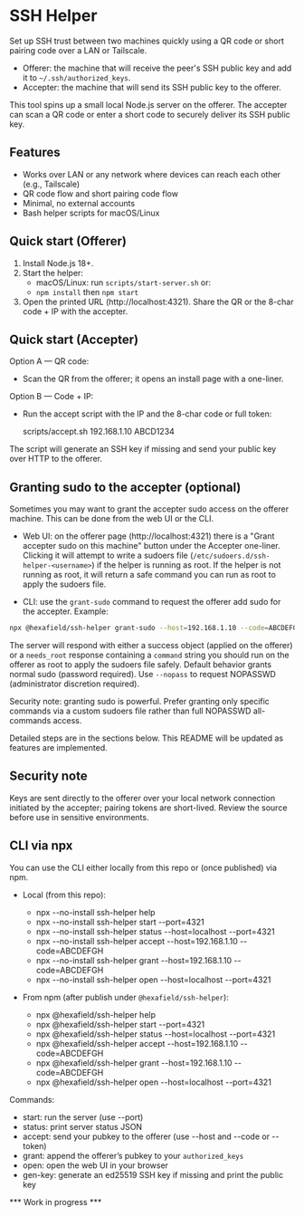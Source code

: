 # SSH Helper

Set up SSH trust between two machines quickly using a QR code or short pairing code over a LAN or Tailscale.

- Offerer: the machine that will receive the peer's SSH public key and add it to `~/.ssh/authorized_keys`.
- Accepter: the machine that will send its SSH public key to the offerer.

This tool spins up a small local Node.js server on the offerer. The accepter can scan a QR code or enter a short code to securely deliver its SSH public key.

## Features
- Works over LAN or any network where devices can reach each other (e.g., Tailscale)
- QR code flow and short pairing code flow
- Minimal, no external accounts
- Bash helper scripts for macOS/Linux

## Quick start (Offerer)
1) Install Node.js 18+.
2) Start the helper:
	- macOS/Linux: run `scripts/start-server.sh` or:
	- `npm install` then `npm start`
3) Open the printed URL (http://localhost:4321). Share the QR or the 8-char code + IP with the accepter.

## Quick start (Accepter)
Option A — QR code:
- Scan the QR from the offerer; it opens an install page with a one-liner.

Option B — Code + IP:
- Run the accept script with the IP and the 8-char code or full token:

	scripts/accept.sh 192.168.1.10 ABCD1234

The script will generate an SSH key if missing and send your public key over HTTP to the offerer.

## Granting sudo to the accepter (optional)
Sometimes you may want to grant the accepter sudo access on the offerer machine. This can be done from the web UI or the CLI.

- Web UI: on the offerer page (http://localhost:4321) there is a "Grant accepter sudo on this machine" button under the Accepter one-liner. Clicking it will attempt to write a sudoers file (`/etc/sudoers.d/ssh-helper-<username>`) if the helper is running as root. If the helper is not running as root, it will return a safe command you can run as root to apply the sudoers file.

- CLI: use the `grant-sudo` command to request the offerer add sudo for the accepter. Example:

```bash
npx @hexafield/ssh-helper grant-sudo --host=192.168.1.10 --code=ABCDEFGH --username=accepter
```

The server will respond with either a success object (applied on the offerer) or a `needs_root` response containing a `command` string you should run on the offerer as root to apply the sudoers file safely. Default behavior grants normal sudo (password required). Use `--nopass` to request NOPASSWD (administrator discretion required).

Security note: granting sudo is powerful. Prefer granting only specific commands via a custom sudoers file rather than full NOPASSWD all-commands access.

Detailed steps are in the sections below. This README will be updated as features are implemented.

## Security note
Keys are sent directly to the offerer over your local network connection initiated by the accepter; pairing tokens are short-lived. Review the source before use in sensitive environments.

## CLI via npx

You can use the CLI either locally from this repo or (once published) via npm.

- Local (from this repo):
	- npx --no-install ssh-helper help
	- npx --no-install ssh-helper start --port=4321
	- npx --no-install ssh-helper status --host=localhost --port=4321
	- npx --no-install ssh-helper accept --host=192.168.1.10 --code=ABCDEFGH
	- npx --no-install ssh-helper grant --host=192.168.1.10 --code=ABCDEFGH
	- npx --no-install ssh-helper open --host=localhost --port=4321

- From npm (after publish under `@hexafield/ssh-helper`):
	- npx @hexafield/ssh-helper help
	- npx @hexafield/ssh-helper start --port=4321
	- npx @hexafield/ssh-helper status --host=localhost --port=4321
	- npx @hexafield/ssh-helper accept --host=192.168.1.10 --code=ABCDEFGH
	- npx @hexafield/ssh-helper grant --host=192.168.1.10 --code=ABCDEFGH
	- npx @hexafield/ssh-helper open --host=localhost --port=4321

Commands:
- start: run the server (use --port)
- status: print server status JSON
- accept: send your pubkey to the offerer (use --host and --code or --token)
- grant: append the offerer’s pubkey to your `authorized_keys`
- open: open the web UI in your browser
- gen-key: generate an ed25519 SSH key if missing and print the public key

*** Work in progress ***